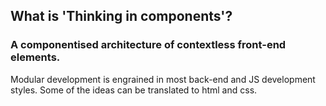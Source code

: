 ## What is 'Thinking in components'?

### A componentised architecture of contextless front-end elements.

Modular development is engrained in most back-end and JS development styles. Some of the ideas can be translated to html and css.